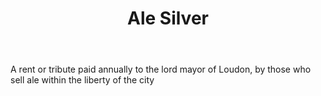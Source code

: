 ---
title: Ale Silver
letter: A
permalink: "/definitions/ale-silver.html"
body: A rent or tribute paid annually to the lord mayor of Loudon, by those who sell
  ale within the liberty of the city
published_at: '2018-07-07'
layout: post
---